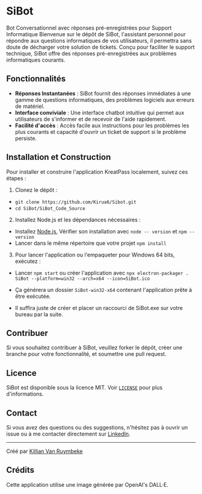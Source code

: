 # SiBot 

Bot Conversationnel avec réponses pré-enregistrées pour Support Informatique
Bienvenue sur le dépôt de SiBot, l'assistant personnel pour répondre aux questions informatiques de vos utilisateurs, il permettra sans doute de décharger votre solution de tickets. Conçu pour faciliter le support technique, SiBot offre des réponses pré-enregistrées aux problèmes informatiques courants.

## Fonctionnalités

- **Réponses Instantanées** : SiBot fournit des réponses immédiates à une gamme de questions informatiques, des problèmes logiciels aux erreurs de matériel.
- **Interface conviviale** : Une interface chatbot intuitive qui permet aux utilisateurs de s'informer et de recevoir de l'aide rapidement.
- **Facilité d'accès** : Accès facile aux instructions pour les problèmes les plus courants et capacité d'ouvrir un ticket de support si le problème persiste.

## Installation et Construction

Pour installer et construire l'application KreatPass localement, suivez ces étapes :

1. Clonez le dépôt :
- `git clone https://github.com/Kirua6/Sibot.git`
- `cd SiBot/SiBot_Code_Source`

2. Installez Node.js et les dépendances nécessaires :
- Installez [Node.js](https://nodejs.org/en), Vérifier son installation avec `node -- version` et `npm --version` 
- Lancer dans le même répertoire que votre projet `npm install`

3. Pour lancer l'application ou l'empaqueter pour Windows 64 bits, exécutez :
- Lancer `npm start` ou créer l'application avec `npx electron-packager . SiBot --platform=win32 --arch=x64 --icon=SiBot.ico`

- Ça générera un dossier `SiBot-win32-x64` contenant l'application prête à être exécutée.
- Il suffira juste de créer et placer un raccourci de SiBot.exe sur votre bureau par la suite.

## Contribuer

Si vous souhaitez contribuer à SiBot, veuillez forker le dépôt, créer une branche pour votre fonctionnalité, et soumettre une pull request.

## Licence

SiBot est disponible sous la licence MIT. Voir [`LICENSE`](https://github.com/Kirua6/SiBot/blob/main/LICENSE) pour plus d'informations.

## Contact

Si vous avez des questions ou des suggestions, n'hésitez pas à ouvrir un issue ou à me contacter directement sur [LinkedIn](https://www.linkedin.com/in/killian-van-ruymbeke-137b27214/).

---
Créé par [Killian Van Ruymbeke](https://kvrcybertechno.online/)

## Crédits

Cette application utilise une image générée par OpenAI's DALL·E.
